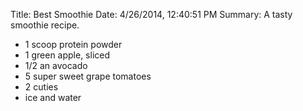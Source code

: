 Title: Best Smoothie
Date: 4/26/2014, 12:40:51 PM
Summary: A tasty smoothie recipe.

- 1 scoop protein powder
- 1 green apple, sliced
- 1/2 an avocado
- 5 super sweet grape tomatoes
- 2 cuties
- ice and water
